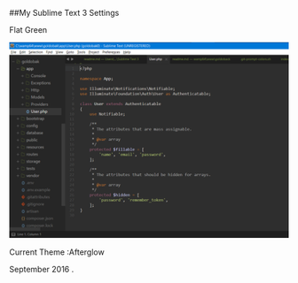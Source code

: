 ##My Sublime Text 3 Settings  

Flat Green  

![](https://github.com/rizerzero/Sublime-Text-3-settings/raw/master/capture.png)

Current Theme :Afterglow

September 2016 .
